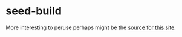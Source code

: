 # seed-build

More interesting to peruse perhaps might be the [source for this site](https://github.com/Strangehill/seed-source).
